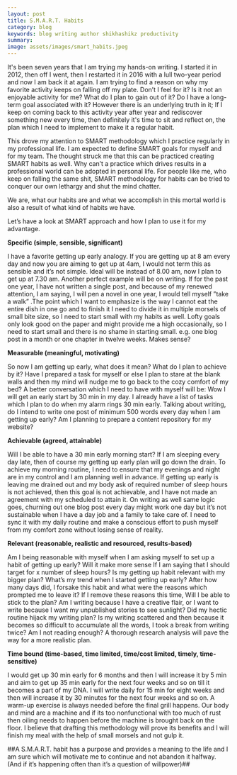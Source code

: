 ```yaml
---
layout: post
title: S.M.A.R.T. Habits
category: blog
keywords: blog writing author shikhashikz productivity 
summary: 
image: assets/images/smart_habits.jpeg
---
```


It's been seven years that I am trying my hands-on writing. I started it in 2012, then off I went, then I restarted it in 2016 with a lull two-year period and now I am back it at again. I am trying to find a reason on why my favorite activity keeps on falling off my plate. Don’t I feel for it? Is it not an enjoyable activity for me? What do I plan to gain out of it? Do I have a long-term goal associated with it? However there is an underlying truth in it; If I keep on coming back to this activity year after year and rediscover something new every time, then definitely it's time to sit and reflect on, the plan which I need to implement to make it a regular habit.

This drove my attention to SMART methodology which I practice regularly in my professional life. I am expected to define SMART goals for myself and for my team. The thought struck me that this can be practiced creating SMART habits as well. Why can’t a practice which drives results in a professional world can be adopted in personal life. For people like me, who keep on falling the same shit, SMART methodology for habits can be tried to conquer our own lethargy and shut the mind chatter.

We are, what our habits are and what we accomplish in this mortal world is also a result of what kind of habits we have.

Let’s have a look at SMART approach and how I plan to use it for my advantage.

**Specific (simple, sensible, significant)**

I have a favorite getting up early analogy. If you are getting up at 8 am every day and now you are aiming to get up at 4am, I would not term this as sensible and it’s not simple. Ideal will be instead of 8.00 am, now I plan to get up at 7.30 am. Another perfect example will be on writing. If for the past one year, I have not written a single post, and because of my renewed attention, I am saying, I will pen a novel in one year, I would tell myself ”take a walk” .The point which I want to emphasize is the way I cannot eat the entire dish in one go and to finish it I need to divide it in multiple morsels of small bite size, so I need to start small with my habits as well. Lofty goals only look good on the paper and might provide me a high occasionally, so I need to start small and there is no shame in starting small. e.g. one blog post in a month or one chapter in twelve weeks. Makes sense?

**Measurable (meaningful, motivating)**

So now I am getting up early, what does it mean? What do I plan to achieve by it? Have I prepared a task for myself or else I plan to stare at the blank walls and then my mind will nudge me to go back to the cozy comfort of my bed? A better conversation which I need to have with myself will be: Wow I will get an early start by 30 min in my day. I already have a list of tasks which I plan to do when my alarm rings 30 min early. Talking about writing, do I intend to write one post of minimum 500 words every day when I am getting up early? Am I planning to prepare a content repository for my website?

**Achievable (agreed, attainable)**

Will I be able to have a 30 min early morning start? If I am sleeping every day late, then of course my getting up early plan will go down the drain. To achieve my morning routine, I need to ensure that my evenings and night are in my control and I am planning well in advance. If getting up early is leaving me drained out and my body ask of required number of sleep hours is not achieved, then this goal is not achievable, and I have not made an agreement with my scheduled to attain it.
On writing as well same logic goes, churning out one blog post every day might work one day but it’s not sustainable when I have a day job and a family to take care of. I need to sync it with my daily routine and make a conscious effort to push myself from my comfort zone without losing sense of reality.

**Relevant (reasonable, realistic and resourced, results-based)**

Am I being reasonable with myself when I am asking myself to set up a habit of getting up early? Will it make more sense If I am saying that I should target for x number of sleep hours? Is my getting up habit relevant with my bigger plan? What’s my trend when I started getting up early? After how many days did, I forsake this habit and what were the reasons which prompted me to leave it? If I remove these reasons this time, Will I be able to stick to the plan?
Am I writing because I have a creative flair, or I want to write because I want my unpublished stories to see sunlight? Did my hectic routine hijack my writing plan? Is my writing scattered and then because it becomes so difficult to accumulate all the words, I took a break from writing twice? Am I not reading enough? A thorough research analysis will pave the way for a more realistic plan.

**Time bound (time-based, time limited, time/cost limited, timely, time-sensitive)**

I would get up 30 min early for 6 months and then I will increase it by 5 min and aim to get up 35 min early for the next four weeks and so on till it becomes a part of my DNA. I will write daily for 15 min for eight weeks and then will increase it by 30 minutes for the next four weeks and so on. A warm-up exercise is always needed before the final grill happens. Our body and mind are a machine and if its too nonfunctional with too much of rust then oiling needs to happen before the machine is brought back on the floor.
I believe that drafting this methodology will prove its benefits and I will finish my meal with the help of small morsels and not gulp it. 

##A S.M.A.R.T. habit has a purpose and provides a meaning to the life and I am sure which will motivate me to continue and not abandon it halfway. (And if it’s happening often than it’s a question of willpower)##

